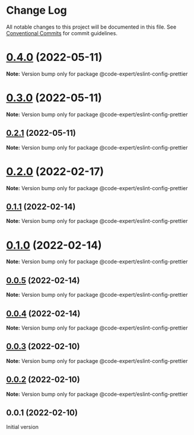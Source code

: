 # Change Log

All notable changes to this project will be documented in this file.
See [Conventional Commits](https://conventionalcommits.org) for commit guidelines.

# [0.4.0](https://github.com/CodeExpertETH/configs/compare/@code-expert/eslint-config-prettier@0.3.0...@code-expert/eslint-config-prettier@0.4.0) (2022-05-11)

**Note:** Version bump only for package @code-expert/eslint-config-prettier





# [0.3.0](https://github.com/CodeExpertETH/configs/compare/@code-expert/eslint-config-prettier@0.2.0...@code-expert/eslint-config-prettier@0.3.0) (2022-05-11)

**Note:** Version bump only for package @code-expert/eslint-config-prettier





## [0.2.1](https://github.com/CodeExpertETH/configs/compare/@code-expert/eslint-config-prettier@0.2.0...@code-expert/eslint-config-prettier@0.2.1) (2022-05-11)

**Note:** Version bump only for package @code-expert/eslint-config-prettier





# [0.2.0](https://github.com/CodeExpertETH/configs/compare/@code-expert/eslint-config-prettier@0.1.1...@code-expert/eslint-config-prettier@0.2.0) (2022-02-17)

**Note:** Version bump only for package @code-expert/eslint-config-prettier





## [0.1.1](https://github.com/CodeExpertETH/configs/compare/@code-expert/eslint-config-prettier@0.1.0...@code-expert/eslint-config-prettier@0.1.1) (2022-02-14)

**Note:** Version bump only for package @code-expert/eslint-config-prettier





# [0.1.0](https://github.com/CodeExpertETH/configs/compare/@code-expert/eslint-config-prettier@0.0.5...@code-expert/eslint-config-prettier@0.1.0) (2022-02-14)

**Note:** Version bump only for package @code-expert/eslint-config-prettier





## [0.0.5](https://github.com/CodeExpertETH/configs/compare/@code-expert/eslint-config-prettier@0.0.4...@code-expert/eslint-config-prettier@0.0.5) (2022-02-14)

**Note:** Version bump only for package @code-expert/eslint-config-prettier





## [0.0.4](https://github.com/CodeExpertETH/configs/compare/@code-expert/eslint-config-prettier@0.0.3...@code-expert/eslint-config-prettier@0.0.4) (2022-02-14)

**Note:** Version bump only for package @code-expert/eslint-config-prettier





## [0.0.3](https://github.com/CodeExpertETH/configs/compare/@code-expert/eslint-config-prettier@0.0.2...@code-expert/eslint-config-prettier@0.0.3) (2022-02-10)

**Note:** Version bump only for package @code-expert/eslint-config-prettier





## [0.0.2](https://github.com/CodeExpertETH/configs/compare/@code-expert/eslint-config-prettier@0.2.1...@code-expert/eslint-config-prettier@0.0.2) (2022-02-10)

**Note:** Version bump only for package @code-expert/eslint-config-prettier





## 0.0.1 (2022-02-10)

Initial version
